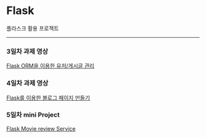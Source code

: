 # Flask
플라스크 활용 프로젝트

<hr>

<h3> 3일차 과제 영상 </h3>
<a href="https://youtu.be/sCg7PWbmuJw">Flask ORM을 이용한 유저/게시글 관리</a>

<h3> 4일차 과제 영상 </h3>
<a href="https://youtu.be/qnEvNmUbeSs">Flask를 이용한 블로그 페이지 만들기</a>

<h3> 5일차 mini Project </h3>
<a href="https://youtu.be/cnPpOoGbE7A">Flask Movie review Service</a>

